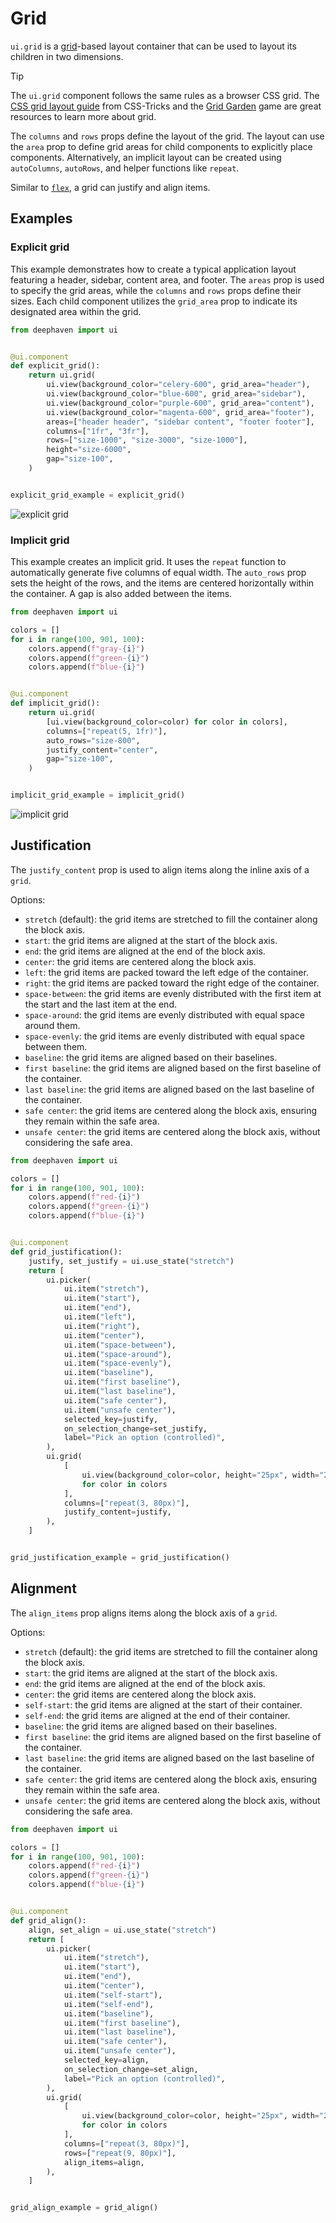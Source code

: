 # Grid

`ui.grid` is a [grid](https://developer.mozilla.org/en-US/docs/Learn_web_development/Core/CSS_layout/Grids)-based layout container that can be used to layout its children in two dimensions.

> [!TIP]
> The `ui.grid` component follows the same rules as a browser CSS grid. The [CSS grid layout guide](https://css-tricks.com/snippets/css/complete-guide-grid/) from CSS-Tricks and the [Grid Garden](https://cssgridgarden.com/) game are great resources to learn more about grid.

The `columns` and `rows` props define the layout of the grid. The layout can use the `area` prop to define grid areas for child components to explicitly place components. Alternatively, an implicit layout can be created using `autoColumns`, `autoRows`, and helper functions like `repeat`.

Similar to [`flex`](./flex.md), a grid can justify and align items.

## Examples

### Explicit grid

This example demonstrates how to create a typical application layout featuring a header, sidebar, content area, and footer. The `areas` prop is used to specify the grid areas, while the `columns` and `rows` props define their sizes. Each child component utilizes the `grid_area` prop to indicate its designated area within the grid.

```python
from deephaven import ui


@ui.component
def explicit_grid():
    return ui.grid(
        ui.view(background_color="celery-600", grid_area="header"),
        ui.view(background_color="blue-600", grid_area="sidebar"),
        ui.view(background_color="purple-600", grid_area="content"),
        ui.view(background_color="magenta-600", grid_area="footer"),
        areas=["header header", "sidebar content", "footer footer"],
        columns=["1fr", "3fr"],
        rows=["size-1000", "size-3000", "size-1000"],
        height="size-6000",
        gap="size-100",
    )


explicit_grid_example = explicit_grid()
```

![explicit grid](../_assets/grid_explicit.png)

### Implicit grid

This example creates an implicit grid. It uses the `repeat` function to automatically generate five columns of equal width. The `auto_rows` prop sets the height of the rows, and the items are centered horizontally within the container. A gap is also added between the items.

```python
from deephaven import ui

colors = []
for i in range(100, 901, 100):
    colors.append(f"gray-{i}")
    colors.append(f"green-{i}")
    colors.append(f"blue-{i}")


@ui.component
def implicit_grid():
    return ui.grid(
        [ui.view(background_color=color) for color in colors],
        columns=["repeat(5, 1fr)"],
        auto_rows="size-800",
        justify_content="center",
        gap="size-100",
    )


implicit_grid_example = implicit_grid()
```

![implicit grid](../_assets/grid_implicit.png)

## Justification

The `justify_content` prop is used to align items along the inline axis of a `grid`.

Options:

- `stretch` (default): the grid items are stretched to fill the container along the block axis.
- `start`: the grid items are aligned at the start of the block axis.
- `end`: the grid items are aligned at the end of the block axis.
- `center`: the grid items are centered along the block axis.
- `left`: the grid items are packed toward the left edge of the container.
- `right`: the grid items are packed toward the right edge of the container.
- `space-between`: the grid items are evenly distributed with the first item at the start and the last item at the end.
- `space-around`: the grid items are evenly distributed with equal space around them.
- `space-evenly`: the grid items are evenly distributed with equal space between them.
- `baseline`: the grid items are aligned based on their baselines.
- `first baseline`: the grid items are aligned based on the first baseline of the container.
- `last baseline`: the grid items are aligned based on the last baseline of the container.
- `safe center`: the grid items are centered along the block axis, ensuring they remain within the safe area.
- `unsafe center`: the grid items are centered along the block axis, without considering the safe area.

```python
from deephaven import ui

colors = []
for i in range(100, 901, 100):
    colors.append(f"red-{i}")
    colors.append(f"green-{i}")
    colors.append(f"blue-{i}")


@ui.component
def grid_justification():
    justify, set_justify = ui.use_state("stretch")
    return [
        ui.picker(
            ui.item("stretch"),
            ui.item("start"),
            ui.item("end"),
            ui.item("left"),
            ui.item("right"),
            ui.item("center"),
            ui.item("space-between"),
            ui.item("space-around"),
            ui.item("space-evenly"),
            ui.item("baseline"),
            ui.item("first baseline"),
            ui.item("last baseline"),
            ui.item("safe center"),
            ui.item("unsafe center"),
            selected_key=justify,
            on_selection_change=set_justify,
            label="Pick an option (controlled)",
        ),
        ui.grid(
            [
                ui.view(background_color=color, height="25px", width="25px")
                for color in colors
            ],
            columns=["repeat(3, 80px)"],
            justify_content=justify,
        ),
    ]


grid_justification_example = grid_justification()
```

## Alignment

The `align_items` prop aligns items along the block axis of a `grid`.

Options:

- `stretch` (default): the grid items are stretched to fill the container along the block axis.
- `start`: the grid items are aligned at the start of the block axis.
- `end`: the grid items are aligned at the end of the block axis.
- `center`: the grid items are centered along the block axis.
- `self-start`: the grid items are aligned at the start of their container.
- `self-end`: the grid items are aligned at the end of their container.
- `baseline`: the grid items are aligned based on their baselines.
- `first baseline`: the grid items are aligned based on the first baseline of the container.
- `last baseline`: the grid items are aligned based on the last baseline of the container.
- `safe center`: the grid items are centered along the block axis, ensuring they remain within the safe area.
- `unsafe center`: the grid items are centered along the block axis, without considering the safe area.

```python
from deephaven import ui

colors = []
for i in range(100, 901, 100):
    colors.append(f"red-{i}")
    colors.append(f"green-{i}")
    colors.append(f"blue-{i}")


@ui.component
def grid_align():
    align, set_align = ui.use_state("stretch")
    return [
        ui.picker(
            ui.item("stretch"),
            ui.item("start"),
            ui.item("end"),
            ui.item("center"),
            ui.item("self-start"),
            ui.item("self-end"),
            ui.item("baseline"),
            ui.item("first baseline"),
            ui.item("last baseline"),
            ui.item("safe center"),
            ui.item("unsafe center"),
            selected_key=align,
            on_selection_change=set_align,
            label="Pick an option (controlled)",
        ),
        ui.grid(
            [
                ui.view(background_color=color, height="25px", width="25px")
                for color in colors
            ],
            columns=["repeat(3, 80px)"],
            rows=["repeat(9, 80px)"],
            align_items=align,
        ),
    ]


grid_align_example = grid_align()
```
